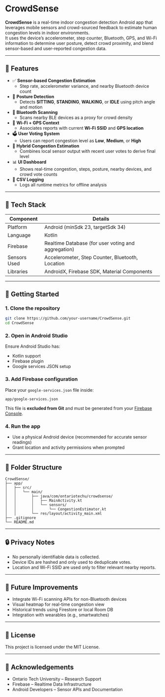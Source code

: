 
# CrowdSense

**CrowdSense** is a real-time indoor congestion detection Android app that leverages mobile sensors and crowd-sourced feedback to estimate human congestion levels in indoor environments.  
It uses the device’s accelerometer, step counter, Bluetooth, GPS, and Wi-Fi information to determine user posture, detect crowd proximity, and blend sensor-based and user-reported congestion data.

---

## 📱 Features

- ✅ **Sensor-based Congestion Estimation**
  - Step rate, accelerometer variance, and nearby Bluetooth device count
- 🧍 **Posture Detection**
  - Detects **SITTING**, **STANDING**, **WALKING**, or **IDLE** using pitch angle and motion
- 📶 **Bluetooth Scanning**
  - Scans nearby BLE devices as a proxy for crowd density
- 📡 **Wi-Fi + GPS Context**
  - Associates reports with current **Wi-Fi SSID** and **GPS location**
- 🗳️ **User Voting System**
  - Users can report congestion level as **Low**, **Medium**, or **High**
- 🔄 **Hybrid Congestion Estimation**
  - Combines local sensor output with recent user votes to derive final level
- 📊 **UI Dashboard**
  - Shows real-time congestion, steps, posture, nearby devices, and crowd vote counts
- 🧪 **CSV Logging**
  - Logs all runtime metrics for offline analysis

---

## 🔧 Tech Stack

| Component | Details |
|----------|---------|
| Platform | Android (minSdk 23, targetSdk 34) |
| Language | Kotlin |
| Firebase | Realtime Database (for user voting and aggregation) |
| Sensors Used | Accelerometer, Step Counter, Bluetooth, Location |
| Libraries | AndroidX, Firebase SDK, Material Components |

---

## 🚀 Getting Started

### 1. Clone the repository

```bash
git clone https://github.com/your-username/CrowdSense.git
cd CrowdSense
```

### 2. Open in Android Studio

Ensure Android Studio has:
- Kotlin support
- Firebase plugin
- Google services JSON setup

### 3. Add Firebase configuration

Place your `google-services.json` file inside:

```
app/google-services.json
```

This file is **excluded from Git** and must be generated from your [Firebase Console](https://console.firebase.google.com/).

### 4. Run the app

- Use a physical Android device (recommended for accurate sensor readings)
- Grant location and activity permissions when prompted

---

## 📂 Folder Structure

```
CrowdSense/
├── app/
│   ├── src/
│   │   └── main/
│   │       ├── java/com/ontariotechu/crowdsense/
│   │       │   ├── MainActivity.kt
│   │       │   └── sensors/
│   │       │       └── CongestionEstimator.kt
│   │       └── res/layout/activity_main.xml
├── .gitignore
└── README.md
```

---

## 🔒 Privacy Notes

- No personally identifiable data is collected.
- Device IDs are hashed and only used to deduplicate votes.
- Location and Wi-Fi SSID are used only to filter relevant nearby reports.

---

## 🧪 Future Improvements

- Integrate Wi-Fi scanning APIs for non-Bluetooth devices
- Visual heatmap for real-time congestion view
- Historical trends using Firestore or local Room DB
- Integration with wearables (e.g., smartwatches)

---

## 📜 License

This project is licensed under the MIT License.

---

## 🙌 Acknowledgements

- Ontario Tech University – Research Support
- Firebase – Realtime Data Infrastructure
- Android Developers – Sensor APIs and Documentation
